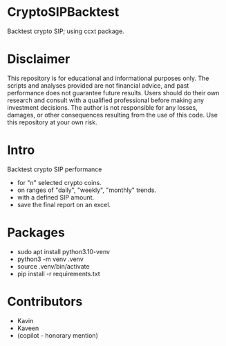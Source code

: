 # CryptoSIPBacktest
Backtest crypto SIP; using ccxt package.

# Disclaimer
This repository is for educational and informational purposes only. The scripts and analyses provided are not financial advice, and past performance does not guarantee future results. Users should do their own research and consult with a qualified professional before making any investment decisions. The author is not responsible for any losses, damages, or other consequences resulting from the use of this code. Use this repository at your own risk.

# Intro
Backtest crypto SIP performance
- for "n" selected crypto coins.
- on ranges of "daily", "weekly", "monthly" trends.
- with a defined SIP amount.
- save the final report on an excel.

# Packages
- sudo apt install python3.10-venv
- python3 -m venv .venv
- source .venv/bin/activate
- pip install -r requirements.txt

# Contributors
- Kavin
- Kaveen
- (copilot - honorary mention)

